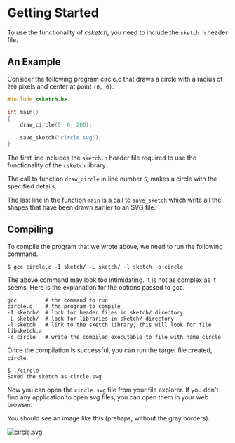 # Getting Started

To use the functionality of _csketch_, you need to include the `sketch.h` header file.

## An Example

Consider the following program circle.c that draws a circle with a radius of `200` pixels and center at point `(0, 0)`.

```c title="circle.c" linenums="1"
#include <sketch.h>

int main()
{
    draw_circle(0, 0, 200);

    save_sketch("circle.svg");
}
```

The first line includes the `sketch.h` header file required to use the functionality of the `csketch` library.

The call to function `draw_circle` in line number `5`, makes a circle with the specified details.

The last line in the function `main` is a call to `save_sketch` which write all the shapes that have been drawn earlier to an SVG file.

## Compiling

To compile the program that we wrote above, we need to run the following command.

```
$ gcc circle.c -I sketch/ -L sketch/ -l sketch -o circle
```

The above command may look too intimidating. It is not as complex as it seems. Here is the explanation for the options passed to gcc.

```
gcc         # the command to run
circle.c    # the program to compile
-I sketch/  # look for header files in sketch/ directory
-L sketch/  # look for libraries in sketch/ directory
-l sketch   # link to the sketch library, this will look for file libsketch.a
-o circle   # write the compiled executable to file with name circle
```

Once the compilation is successful, you can run the target file created, `circle`.

```
$ ./circle
Saved the sketch as circle.svg
```

Now you can open the `circle.svg` file from your file explorer. If you don't find any application to open svg files, you can open them in your web browser.

You should see an image like this (prehaps, without the gray borders).

<img class="sketch" src="../images/circle.svg" alt="circle.svg">
